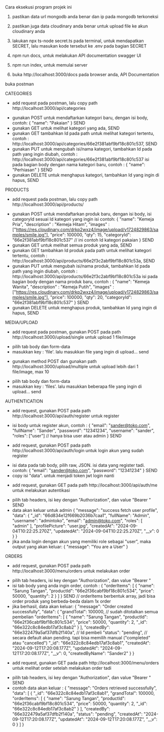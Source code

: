 Cara eksekusi program projek ini

1. pastikan data url mongodb anda benar dan ip pada mongodb terkoneksi
2. pastikan juga data cloudinary anda benar untuk upload file ke akun cloudinary anda
3. lakukan npx ts-node secret.ts pada terminal, untuk mendapatkan SECRET, lalu masukan kode tersebut ke .env pada bagian SECRET

4. npm run docs, untuk melakukan API documentation swagger UI
5. npm run index, untuk memulai server
6. buka http://localhost:3000/docs pada browser anda, API Documentation

buka postman

CATEGORIES
* add request pada postman, lalu copy path http://localhost:3000/api/categories
- gunakan POST untuk mendaftarkan kategori baru, dengan isi body, contoh:
{
    "name": "Pakaian"
}
SEND
- gunakan GET untuk melihat kategori yang ada, SEND
- gunakan GET tambahkan Id pada path untuk melihat kategori tertentu, contoh : http://localhost:3000/api/categories/66e2f381abf9bf18c801c537, SEND
- gunakan PUT untuk mengubah isi/nama kategori, tambahkan Id pada path yang ingin diubah, contoh : http://localhost:3000/api/categories/66e2f381abf9bf18c801c537
isi pada bagian body dengan nama kategori baru, contoh :
{
    "name": "Perhiasan"
} 
SEND
- gunakan DELETE untuk menghapus kategori, tambahkan Id yang ingin di hapus, SEND

PRODUCTS
* add request pada postman, lalu copy path http://localhost:3000/api/products/
- gunakan POST untuk mendaftarkan produk baru, dengan isi body, isi categoryId sesuai Id kategori yang ingin isi contoh:
{
    "name": "Kemeja Pria",
    "description" : "Kemeja Hitam",
    "images" : ["https://res.cloudinary.com/drkp2wxz4/image/upload/v1724829863/samples/smile.jpg"],
    "price": 100000,
    "qty": 15,
    "categoryId": "66e2f381abf9bf18c801c537"   // ini contoh Id kategori pakaian
}
SEND
- gunakan GET untuk melihat semua produk yang ada, SEND
- gunakan GET tambahkan Id produk pada path untuk melihat kategori tertentu, contoh : http://localhost:3000/api/products/66e2f3c2abf9bf18c801c53a, SEND
- gunakan PUT untuk mengubah isi/nama produk, tambahkan Id pada path yang ingin diubah, contoh : http://localhost:3000/api/products/66e2f3c2abf9bf18c801c53a
isi pada bagian body dengan nama produk baru, contoh :
{
    "name": "Kemeja Wanita",
    "description" : "Kemeja Putih",
    "images" : ["https://res.cloudinary.com/drkp2wxz4/image/upload/v1724829863/samples/smile.jpg"],
    "price": 100000,
    "qty": 20,
    "categoryId": "66e2f381abf9bf18c801c537"
}
SEND
- gunakan DELETE untuk menghapus produk, tambahkan Id yang ingin di hapus, SEND

MEDIA/UPLOAD
* add request pada postman, gunakan POST pada path http://localhost:3000/upload/single untuk upload 1 file/image
- pilih tab body dan form-data
- masukkan key : 'file'. lalu masukkan file yang ingin di upload... send
* gunakan method POST dan gunakan path http://localhost:3000/upload/multiple untuk upload lebih dari 1 file/image, max 10
- pilih tab body dan form-data
- masukkan key : 'files'. lalu masukkan beberapa file yang ingin di upload... send

AUTHENTICATION
* add request, gunakan POST pada path http://localhost:3000/api/auth/register untuk register
- isi body untuk register akun, contoh :
{ 
  "email": "sander@toko.com", 
  "fullName": "Sander",
  "password": "12341234",
  "username": "sander",
  "roles": ["user"]  // hanya bisa user atau admin
}
SEND
* add request, gunakan POST pada path http://localhost:3000/api/auth/login untuk login akun yang sudah register
- isi data pada tab body, pilih raw, JSON. isi data yang register tadi. contoh:
{
  "email": "sander@toko.com",
  "password": "12341234"
}
SEND
- copy isi "data". untuk menjadi token jwt login nanti
* add request, gunakan GET pada path http://localhost:3000/api/auth/me untuk melakukan autentikasi
- pilih tab headers, isi key dengan "Authorization", dan value "Bearer <paste token login yang tadi>"
SEND
- data akan keluar untuk admin
{
    "message": "success fetch user profile",
    "data": {
        "_id": "66d834e12f669b2036b7caa1",
        "fullName": "Admin",
        "username": "admintoko",
        "email": "admin@toko.com",
        "roles": [
            "admin"
        ],
        "profilePicture": "user.jpg",
        "createdAt": "2024-09-04T10:22:25.270Z",
        "updatedAt": "2024-09-04T10:22:25.270Z",
        "__v": 0
    }
}
- jika anda login dengan akun yang memiliki role sebagai "user", maka output yang akan keluar:
{
    "message": "You are a User"
}


ORDERS
* add request, gunakan POST pada path http://localhost:3000/menu/orders untuk melakukan order
- pilih tab headers, isi key dengan "Authorization", dan value "Bearer <paste token login yang tadi>"
- isi tab body yang anda ingin order, contoh :
{
  "orderItems": [
    {
      "name": "Sarung Tangan",
      "productId": "66e2f36cabf9bf18c801c534", 
      "price": 50000,
      "quantity": 2
    }
  ]
}
SEND
// orderItems berbentuk array, jadi bisa order produk yang berbeda-beda dalam 1x order
- jika berhasil, data akan keluar:
{
    "message": "Order created successfully",
    "data": {
        "grandTotal": 100000,  // sudah ditotalkan semua pembelian
        "orderItems": [
            {
                "name": "Sarung Tangan",
                "productId": "66e2f36cabf9bf18c801c534",
                "price": 50000,
                "quantity": 2,
                "_id": "66e322c8c84edb17af3c8ab2"
            }
        ],
        "createdBy": "66e322479a5af37dfb2f140a",  // Id pembeli
        "status": "pending",  // secara default akan pending. tapi bisa memilih manual ("completed" atau "cancelled")
        "_id": "66e322c8c84edb17af3c8ab1",
        "createdAt": "2024-09-12T17:20:08.177Z",
        "updatedAt": "2024-09-12T17:20:08.177Z",
        "__v": 0,
        "createdByName": "Sander2"
    }
}

* add request, gunakan GET pada path http://localhost:3000/menu/orders untuk melihat order setelah melakukan order tadi
- pilih tab headers, isi key dengan "Authorization", dan value "Bearer <paste token login yang tadi>"
SEND
- contoh data akan keluar :
{
    "message": "Orders retrieved successfully",
    "data": [
        {
            "_id": "66e322c8c84edb17af3c8ab1",
            "grandTotal": 100000,
            "orderItems": [
                {
                    "name": "Sarung Tangan",
                    "productId": "66e2f36cabf9bf18c801c534",
                    "price": 50000,
                    "quantity": 2,
                    "_id": "66e322c8c84edb17af3c8ab2"
                }
            ],
            "createdBy": "66e322479a5af37dfb2f140a",
            "status": "pending",
            "createdAt": "2024-09-12T17:20:08.177Z",
            "updatedAt": "2024-09-12T17:20:08.177Z",
            "__v": 0
        }
    ]
}



